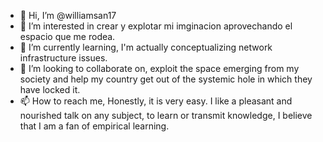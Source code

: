 - 👋 Hi, I’m @williamsan17
- 👀 I’m interested in crear y explotar mi imginacion aprovechando el espacio que me rodea.
- 🌱 I’m currently learning, I'm actually conceptualizing network infrastructure issues.
- 💞️ I’m looking to collaborate on, exploit the space emerging from my society and help my country get out of the systemic hole in which they have locked it.
- 📫 How to reach me, Honestly, it is very easy. I like a pleasant and nourished talk on any subject, to learn or transmit knowledge, I believe that I am a fan of empirical learning.

<!---
williamsan17/williamsan17 is a ✨ special ✨ repository because its `README.md` (this file) appears on your GitHub profile.
You can click the Preview link to take a look at your changes.
--->
